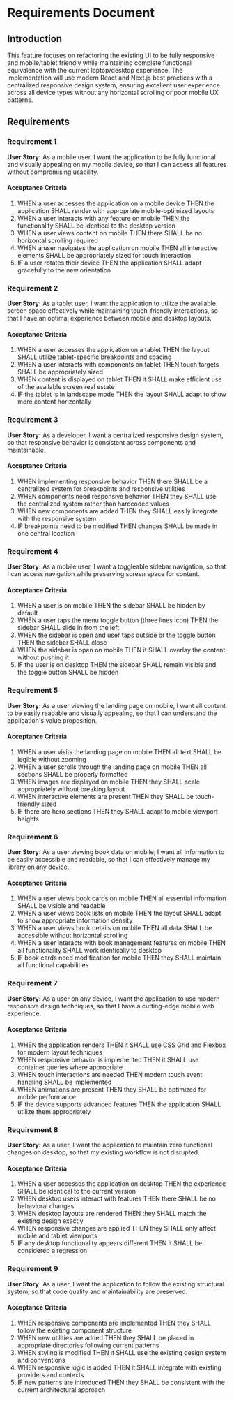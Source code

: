 # Requirements Document

## Introduction

This feature focuses on refactoring the existing UI to be fully responsive and mobile/tablet friendly while maintaining complete functional equivalence with the current laptop/desktop experience. The implementation will use modern React and Next.js best practices with a centralized responsive design system, ensuring excellent user experience across all device types without any horizontal scrolling or poor mobile UX patterns.

## Requirements

### Requirement 1

**User Story:** As a mobile user, I want the application to be fully functional and visually appealing on my mobile device, so that I can access all features without compromising usability.

#### Acceptance Criteria

1. WHEN a user accesses the application on a mobile device THEN the application SHALL render with appropriate mobile-optimized layouts
2. WHEN a user interacts with any feature on mobile THEN the functionality SHALL be identical to the desktop version
3. WHEN a user views content on mobile THEN there SHALL be no horizontal scrolling required
4. WHEN a user navigates the application on mobile THEN all interactive elements SHALL be appropriately sized for touch interaction
5. IF a user rotates their device THEN the application SHALL adapt gracefully to the new orientation

### Requirement 2

**User Story:** As a tablet user, I want the application to utilize the available screen space effectively while maintaining touch-friendly interactions, so that I have an optimal experience between mobile and desktop layouts.

#### Acceptance Criteria

1. WHEN a user accesses the application on a tablet THEN the layout SHALL utilize tablet-specific breakpoints and spacing
2. WHEN a user interacts with components on tablet THEN touch targets SHALL be appropriately sized
3. WHEN content is displayed on tablet THEN it SHALL make efficient use of the available screen real estate
4. IF the tablet is in landscape mode THEN the layout SHALL adapt to show more content horizontally

### Requirement 3

**User Story:** As a developer, I want a centralized responsive design system, so that responsive behavior is consistent across components and maintainable.

#### Acceptance Criteria

1. WHEN implementing responsive behavior THEN there SHALL be a centralized system for breakpoints and responsive utilities
2. WHEN components need responsive behavior THEN they SHALL use the centralized system rather than hardcoded values
3. WHEN new components are added THEN they SHALL easily integrate with the responsive system
4. IF breakpoints need to be modified THEN changes SHALL be made in one central location

### Requirement 4

**User Story:** As a mobile user, I want a toggleable sidebar navigation, so that I can access navigation while preserving screen space for content.

#### Acceptance Criteria

1. WHEN a user is on mobile THEN the sidebar SHALL be hidden by default
2. WHEN a user taps the menu toggle button (three lines icon) THEN the sidebar SHALL slide in from the left
3. WHEN the sidebar is open and user taps outside or the toggle button THEN the sidebar SHALL close
4. WHEN the sidebar is open on mobile THEN it SHALL overlay the content without pushing it
5. IF the user is on desktop THEN the sidebar SHALL remain visible and the toggle button SHALL be hidden

### Requirement 5

**User Story:** As a user viewing the landing page on mobile, I want all content to be easily readable and visually appealing, so that I can understand the application's value proposition.

#### Acceptance Criteria

1. WHEN a user visits the landing page on mobile THEN all text SHALL be legible without zooming
2. WHEN a user scrolls through the landing page on mobile THEN all sections SHALL be properly formatted
3. WHEN images are displayed on mobile THEN they SHALL scale appropriately without breaking layout
4. WHEN interactive elements are present THEN they SHALL be touch-friendly sized
5. IF there are hero sections THEN they SHALL adapt to mobile viewport heights

### Requirement 6

**User Story:** As a user viewing book data on mobile, I want all information to be easily accessible and readable, so that I can effectively manage my library on any device.

#### Acceptance Criteria

1. WHEN a user views book cards on mobile THEN all essential information SHALL be visible and readable
2. WHEN a user views book lists on mobile THEN the layout SHALL adapt to show appropriate information density
3. WHEN a user views book details on mobile THEN all data SHALL be accessible without horizontal scrolling
4. WHEN a user interacts with book management features on mobile THEN all functionality SHALL work identically to desktop
5. IF book cards need modification for mobile THEN they SHALL maintain all functional capabilities

### Requirement 7

**User Story:** As a user on any device, I want the application to use modern responsive design techniques, so that I have a cutting-edge mobile web experience.

#### Acceptance Criteria

1. WHEN the application renders THEN it SHALL use CSS Grid and Flexbox for modern layout techniques
2. WHEN responsive behavior is implemented THEN it SHALL use container queries where appropriate
3. WHEN touch interactions are needed THEN modern touch event handling SHALL be implemented
4. WHEN animations are present THEN they SHALL be optimized for mobile performance
5. IF the device supports advanced features THEN the application SHALL utilize them appropriately

### Requirement 8

**User Story:** As a user, I want the application to maintain zero functional changes on desktop, so that my existing workflow is not disrupted.

#### Acceptance Criteria

1. WHEN a user accesses the application on desktop THEN the experience SHALL be identical to the current version
2. WHEN desktop users interact with features THEN there SHALL be no behavioral changes
3. WHEN desktop layouts are rendered THEN they SHALL match the existing design exactly
4. WHEN responsive changes are applied THEN they SHALL only affect mobile and tablet viewports
5. IF any desktop functionality appears different THEN it SHALL be considered a regression

### Requirement 9

**User Story:** As a user, I want the application to follow the existing structural system, so that code quality and maintainability are preserved.

#### Acceptance Criteria

1. WHEN responsive components are implemented THEN they SHALL follow the existing component structure
2. WHEN new utilities are added THEN they SHALL be placed in appropriate directories following current patterns
3. WHEN styling is modified THEN it SHALL use the existing design system and conventions
4. WHEN responsive logic is added THEN it SHALL integrate with existing providers and contexts
5. IF new patterns are introduced THEN they SHALL be consistent with the current architectural approach